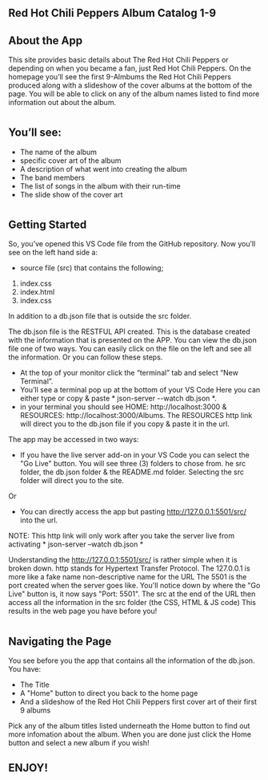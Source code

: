 ## Red Hot Chili Peppers Album Catalog 1-9

## About the App

This site provides basic details about The Red Hot Chili Peppers or depending on when you 
became a fan, just Red Hot Chili Peppers. On the homepage you’ll see the first 9-Almbums 
the Red Hot Chili Peppers produced along with a slideshow of the cover albums at the bottom of the page. 
You will be able to click on any of the album names listed to find more information out about the album. 

# 
## You’ll see:

- The name of the album 
- specific cover art of the album 
- A description of what went into creating the album 
- The band members 
- The list of songs in the album with their run-time
- The slide show of the cover art

#
## Getting Started

So, you’ve opened this VS Code file from the GitHub repository. Now you’ll see on the left hand side a:
- source file (src) that contains the following;
1) index.css
2) index.html
3) index.css

In addition to a db.json file that is outside the src folder.

The db.json file is the RESTFUL API created. This is the database created with the information that is presented 
on the APP. You can view the db.json file one of two ways. You can easily click on the file on the left and see all 
the information. Or you can follow these steps.  

- At the top of your monitor click the “terminal” tab and select “New Terminal”.  
- You’ll see a terminal pop up at the bottom of your VS Code  Here you can either type or copy & paste * json-server --watch db.json *.
- in your terminal you should see HOME: http://localhost:3000 & RESOURCES: http://localhost:3000/Albums. The RESOURCES http link will
   direct you to the db.json file if you copy & paste it in the url.

The app may be accessed in two ways:

- If you have the live server add-on in your VS Code you can select the "Go Live" button. You will see three (3) folders
to chose from. he src folder, the db.json folder & the README.md folder. Selecting the src folder will direct you to the site.
 
 Or

- You can directly access the app but pasting http://127.0.0.1:5501/src/ into the url.

NOTE: This http link will only work after you take the server live from activating * json-server –watch db.json *

Understanding the http://127.0.0.1:5501/src/ is rather simple when it is broken down. 
   http stands for Hypertext Transfer Protocol.
   The 127.0.0.1 is more like a fake name non-descriptive name for the URL
   The 5501 is the port created when the server goes like. You'll notice down by where the "Go Live" button is, it now says "Port: 5501".
   The src at the end of the URL then access all the information in the src folder (the CSS, HTML & JS code)
   This results in the web page you have before you!

   #

   ## Navigating the Page

   You see before you the app that contains all the information of the db.json. You have:

   - The Title
   - A "Home" button to direct you back to the home page
   - And a slideshow of the Red Hot Chili Peppers first cover art of their first 9 albums

   Pick any of the album titles listed underneath the Home button to find out more infomation about the album. When you are done just click the Home button and select a new album if you wish!

   ## ENJOY!



 